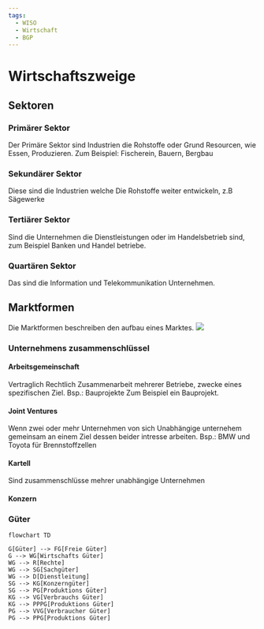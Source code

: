 ```yaml
---
tags:
  - WISO
  - Wirtschaft
  - BGP
---
```

# Wirtschaftszweige
## Sektoren
### Primärer Sektor
Der Primäre Sektor sind Industrien die Rohstoffe oder Grund Resourcen, wie Essen, Produzieren. Zum Beispiel: Fischerein, Bauern, Bergbau
### Sekundärer Sektor
Diese sind die Industrien welche Die Rohstoffe weiter entwickeln,  z.B Sägewerke

### Tertiärer Sektor
Sind die Unternehmen die Dienstleistungen oder im Handelsbetrieb sind, zum Beispiel Banken und Handel betriebe.

### Quartären Sektor
Das sind die Information und Telekommunikation Unternehmen.

## Marktformen
Die Marktformen beschreiben den aufbau eines Marktes.
![](Marktformen.png)
### Unternehmens zusammenschlüssel
#### Arbeitsgemeinschaft
Vertraglich Rechtlich Zusammenarbeit mehrerer Betriebe, zwecke eines spezifischen Ziel. 
Bsp.: Bauprojekte
Zum Beispiel ein Bauprojekt.

#### Joint Ventures
Wenn zwei oder mehr Unternehmen von sich Unabhängige unternehem gemeinsam an einem Ziel dessen beider intresse arbeiten. 
Bsp.: BMW und Toyota für Brennstoffzellen

#### Kartell
Sind zusammenschlüsse mehrer unabhängige Unternehmen

#### Konzern

### Güter
```mermaid
flowchart TD

G[Güter] --> FG[Freie Güter]
G --> WG[Wirtschafts Güter]
WG --> R[Rechte]
WG --> SG[Sachgüter]
WG --> D[Dienstleitung]
SG --> KG[Konzerngüter]
SG --> PG[Produktions Güter]
KG --> VG[Verbrauchs Güter]
KG --> PPPG[Produktions Güter]
PG --> VVG[Verbraucher Güter]
PG --> PPG[Produktions Güter]

```
